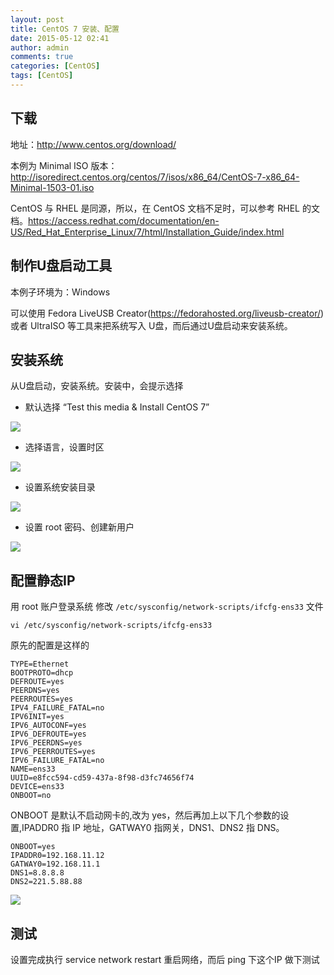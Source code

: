```yaml
---
layout: post
title: CentOS 7 安装、配置
date: 2015-05-12 02:41
author: admin
comments: true
categories: [CentOS]
tags: [CentOS]
---
```


## 下载

地址：<http://www.centos.org/download/>

本例为 Minimal ISO 版本：<http://isoredirect.centos.org/centos/7/isos/x86_64/CentOS-7-x86_64-Minimal-1503-01.iso>

CentOS 与 RHEL 是同源，所以，在 CentOS 文档不足时，可以参考 RHEL 的文档。<https://access.redhat.com/documentation/en-US/Red_Hat_Enterprise_Linux/7/html/Installation_Guide/index.html>

<!-- more -->

## 制作U盘启动工具

本例子环境为：Windows

可以使用 Fedora LiveUSB Creator(<https://fedorahosted.org/liveusb-creator/>) 或者 UltraISO 等工具来把系统写入 U盘，而后通过U盘启动来安装系统。

## 安装系统

从U盘启动，安装系统。安装中，会提示选择

* 默认选择 “Test this media & Install CentOS 7”

![](http://99btgc01.info/uploads/2015/05/001%288%29.jpg)


* 选择语言，设置时区

![](http://99btgc01.info/uploads/2015/05/002%284%29.jpg)

* 设置系统安装目录

![](http://99btgc01.info/uploads/2015/05/003%286%29.jpg)

* 设置 root 密码、创建新用户

![](http://99btgc01.info/uploads/2015/05/004%283%29.jpg)


## 配置静态IP

用 root 账户登录系统 修改 `/etc/sysconfig/network-scripts/ifcfg-ens33` 文件

    vi /etc/sysconfig/network-scripts/ifcfg-ens33
  
原先的配置是这样的

    TYPE=Ethernet
    BOOTPROTO=dhcp
    DEFROUTE=yes
    PEERDNS=yes
    PEERROUTES=yes
    IPV4_FAILURE_FATAL=no
    IPV6INIT=yes
    IPV6_AUTOCONF=yes
    IPV6_DEFROUTE=yes
    IPV6_PEERDNS=yes
    IPV6_PEERROUTES=yes
    IPV6_FAILURE_FATAL=no
    NAME=ens33
    UUID=e8fcc594-cd59-437a-8f98-d3fc74656f74
    DEVICE=ens33
    ONBOOT=no

ONBOOT 是默认不启动网卡的,改为 yes，然后再加上以下几个参数的设置,IPADDR0 指 IP 地址，GATWAY0 指网关，DNS1、DNS2 指 DNS。
  
    ONBOOT=yes
    IPADDR0=192.168.11.12
    GATWAY0=192.168.11.1
    DNS1=8.8.8.8
    DNS2=221.5.88.88 

![](http://99btgc01.info/uploads/2015/05/001%286%29.jpg)

## 测试

设置完成执行 service network restart 重启网络，而后 ping 下这个IP 做下测试